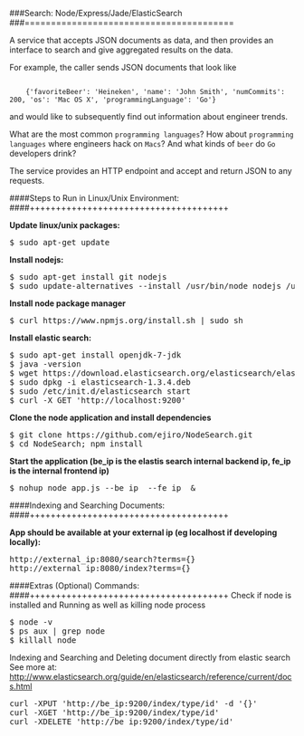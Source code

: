 ###Search: Node/Express/Jade/ElasticSearch
###========================================

A service that accepts JSON documents as data, and then provides an interface to search
and give aggregated results on the data.

For example, the caller sends JSON documents that look like

<code>
    {'favoriteBeer': 'Heineken', 'name': 'John Smith', 'numCommits': 200, 'os': 'Mac OS X', 'programmingLanguage': 'Go'}
</code>

and would like to subsequently find out information about engineer trends.


What are the most common `programming languages`?
How about `programming languages` where engineers hack on `Macs`?
And what kinds of `beer` do `Go` developers drink?


The service provides an HTTP endpoint and accept and return JSON to any requests.

####Steps to Run in Linux/Unix Environment:
####++++++++++++++++++++++++++++++++++++++

**Update linux/unix packages:**
<pre>
$ sudo apt-get update
</pre>

**Install nodejs:**
<pre>
$ sudo apt-get install git nodejs
$ sudo update-alternatives --install /usr/bin/node nodejs /usr/bin/nodejs 100
</pre>

**Install node package manager**
<pre>
$ curl https://www.npmjs.org/install.sh | sudo sh
</pre>

**Install elastic search:**
<pre>
$ sudo apt-get install openjdk-7-jdk
$ java -version
$ wget https://download.elasticsearch.org/elasticsearch/elasticsearch/elasticsearch-1.3.4.deb
$ sudo dpkg -i elasticsearch-1.3.4.deb
$ sudo /etc/init.d/elasticsearch start
$ curl -X GET 'http://localhost:9200'
</pre>

**Clone the node application and install dependencies**
<pre>
$ git clone https://github.com/ejiro/NodeSearch.git
$ cd NodeSearch; npm install
</pre>

**Start the application (be_ip is the elastis search internal backend ip, fe_ip is the internal frontend ip)**
<pre>
$ nohup node app.js --be_ip <be_ip> --fe_ip <fe_ip> &
</pre>


####Indexing and Searching Documents:
####++++++++++++++++++++++++++++++++++++++

**App should be available at your external ip (eg localhost if developing locally):**
<pre>
http://external_ip:8080/search?terms={}
http://external_ip:8080/index?terms={}
</pre>


####Extras (Optional) Commands:
####++++++++++++++++++++++++++++++++++++++
Check if node is installed and Running as well as killing node process
<pre>
$ node -v
$ ps aux | grep node
$ killall node
</pre>

Indexing and Searching and Deleting document directly from elastic search
See more at: http://www.elasticsearch.org/guide/en/elasticsearch/reference/current/docs.html
<pre>
curl -XPUT 'http://be_ip:9200/index/type/id' -d '{}'
curl -XGET 'http://be_ip:9200/index/type/id'
curl -XDELETE 'http://be_ip:9200/index/type/id'
</pre>